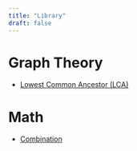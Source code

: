```yaml
---
title: "Library"
draft: false
---
```


# Graph Theory
- [Lowest Common Ancestor (LCA)](./graph_theory/lca)

# Math
- [Combination](./math/combination)
